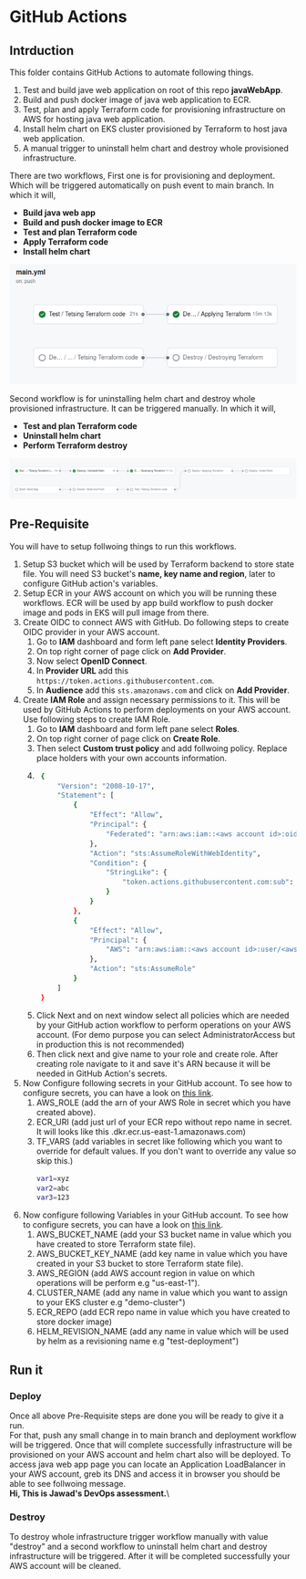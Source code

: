 # GitHub Actions
## Intrduction
This folder contains GitHub Actions to automate following things.
1) Test and build jave web application on root of this repo **javaWebApp**.
2) Build and push docker image of java web application to ECR.
3) Test, plan and apply Terraform code for provisioning infrastructure on AWS for hosting java web application.
4) Install helm chart on EKS cluster provisioned by Terraform to host java web application.
5) A manual trigger to uninstall helm chart and destroy whole provisioned infrastructure.

There are two workflows, First one is for provisioning and deployment. Which will be triggered automatically on push event to main branch. In which it will,
- **Build java web app**
- **Build and push docker image to ECR**
- **Test and plan Terraform code**
- **Apply Terraform code**
- **Install helm chart**

![deploy workflow png](https://raw.githubusercontent.com/iam-jawad/DevOpsAssessment/main/.github/deploy-workflow.png)

Second workflow is for uninstalling helm chart and destroy whole provisioned infrastructure. It can be triggered manually. In which it will,

- **Test and plan Terraform code**
- **Uninstall helm chart**
- **Perform Terraform destroy**

![deploy workflow png](https://raw.githubusercontent.com/iam-jawad/DevOpsAssessment/main/.github/destroy-workflow.png)

## Pre-Requisite
You will have to setup follwoing things to run this workflows.
1. Setup S3 bucket which will be used by Terraform backend to store state file. You will need S3 bucket's **name, key name and region**, later to configure GitHub action's variables.
2. Setup ECR in your AWS account on which you will be running these workflows. ECR will be used by app build workflow to push docker image and pods in EKS will pull image from there.
3. Create OIDC to connect AWS with GitHub. Do following steps to create OIDC provider in your AWS account.
    1. Go to **IAM** dashboard and form left pane select **Identity Providers**.
    2. On top right corner of page click on **Add Provider**.
    3. Now select **OpenID Connect**.
    4. In **Provider URL** add this ```https://token.actions.githubusercontent.com```.
    5. In **Audience** add this ```sts.amazonaws.com``` and click on **Add Provider**.
4. Create **IAM Role** and assign necessary permissions to it. This will be used by GitHub Actions to perform deployments on your AWS account. Use following steps to create IAM Role.
    1. Go to **IAM** dashboard and form left pane select **Roles**.
    2. On top right corner of page click on **Create Role**.
    3. Then select **Custom trust policy** and add follwoing policy. Replace place holders with your own accounts information.
    4. ```sh
        {
            "Version": "2008-10-17",
            "Statement": [
                {
                    "Effect": "Allow",
                    "Principal": {
                        "Federated": "arn:aws:iam::<aws account id>:oidc-provider/token.actions.githubusercontent.com"
                    },
                    "Action": "sts:AssumeRoleWithWebIdentity",
                    "Condition": {
                        "StringLike": {
                            "token.actions.githubusercontent.com:sub": "repo:<github username>/<repo     name>:ref:refs/heads/<branch>"
                        }
                    }
                },
                {
                    "Effect": "Allow",
                    "Principal": {
                        "AWS": "arn:aws:iam::<aws account id>:user/<aws account username>"
                    },
                    "Action": "sts:AssumeRole"
                }
            ]
        }
        ```
    5. Click Next and on next window select all policies which are needed by your GitHub action workflow to perform operations on your AWS account. (For demo purpose you can select AdministratorAccess but in production this is not recommended)
    6. Then click next and give name to your role and create role. After creating role navigate to it and save it's ARN because it will be needed in GitHub Action's secrets.
5. Now Configure following secrets in your GitHub account. To see how to configure secrets, you can have a look on [this link](https://docs.github.com/en/actions/security-for-github-actions/security-guides/using-secrets-in-github-actions).
    1. AWS_ROLE (add the arn of your AWS Role in secret which you have created above).
    2. ECR_URI (add just url of your ECR repo without repo name in secret. It will looks like this <account id>.dkr.ecr.us-east-1.amazonaws.com)
    3. TF_VARS (add variables in secret like following which you want to override for default values. If you don't want to override any value so skip this.)
        ```sh
        var1=xyz
        var2=abc
        var3=123
        ```
6. Now configure following Variables in your GitHub account. To see how to configure secrets, you can have a look on [this link](https://docs.github.com/en/actions/writing-workflows/choosing-what-your-workflow-does/variables).
    1. AWS_BUCKET_NAME (add your S3 bucket name in value which you have created to store Terraform state file).
    2. AWS_BUCKET_KEY_NAME (add key name in value which you have created in your S3 bucket to store Terraform state file).
    3. AWS_REGION (add AWS account region in value on which operations will be perform e.g "us-east-1").
    4. CLUSTER_NAME (add any name in value which you want to assign to your EKS cluster e.g "demo-cluster")
    5. ECR_REPO (add ECR repo name in value which you have created to store docker image)
    6. HELM_REVISION_NAME (add any name in value which will be used by helm as a revisioning name e.g "test-deployment")

## Run it
### Deploy
Once all above Pre-Requisite steps are done you will be ready to give it a run.\
For that, push any small change in to main branch and deployment workflow will be triggered. Once that will complete successfully infrastructure will be provisioned on your AWS account and helm chart also will be deployed. To access java web app page you can locate an Application LoadBalancer in your AWS account, greb its DNS and access it in browser you should be able to see follwoing message.\
**Hi, This is Jawad's DevOps assessment.**\
### Destroy
To destroy whole infrastructure trigger workflow manually with value "destroy" and a second workflow to uninstall helm chart and destroy infrastructure will be triggered. After it will be completed successfully your AWS account will be cleaned.